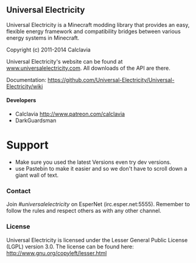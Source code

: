 ## Universal Electricity
Universal Electricity is a Minecraft modding library that provides an easy, flexible energy framework and compatibility bridges between various energy systems in Minecraft.

Copyright (c) 2011-2014 Calclavia

Universal Electricity's website can be found at www.universalelectricity.com. All downloads of the API are there.

Documentation: https://github.com/Universal-Electricity/Universal-Electricity/wiki

#### Developers
* Calclavia http://www.patreon.com/calclavia
* DarkGuardsman 


Support
======
* Make sure you used the latest Versions even try dev versions. 
* use Pastebin to make it easier and so we don't have to scroll down a giant wall of text.

### Contact
Join *#universalelectricity* on EsperNet (irc.esper.net:5555). Remember to follow the rules and respect others as with any other channel.

### License
Universal Electricity is licensed under the Lesser General Public License (LGPL) version 3.0. The license can be found here:
http://www.gnu.org/copyleft/lesser.html
